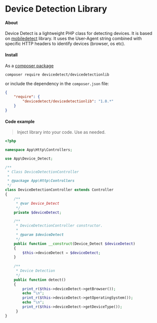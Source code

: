 # Device Detection Library

#### About

Device Detect is a lightweight PHP class for detecting devices. It is based on [mobiledetect](https://github.com/serbanghita/Mobile-Detect)
library. It uses the User-Agent string combined with specific HTTP headers to identify devices (browser, os etc).


#### Install

As a [composer package](https://packagist.org/packages/devicedetect/devicedetectionlib)

```
composer require devicedetect/devicedetectionlib
```
or include the dependency in the `composer.json` file:
```json
{
    "require": {
        "devicedetect/devicedetectionlib": "1.0.*"
    }
}
```

#### Code example
>  Inject library into your code. Use as needed.
```php
<?php

namespace App\Http\Controllers;

use App\Device_Detect;

/**
 * Class DeviceDetectionController
 *
 * @package App\Http\Controllers
 */
class DeviceDetectionController extends Controller
{
    /**
     * @var Device_Detect
     */
    private $deviceDetect;

    /**
     * DeviceDetectionController constructor.
     *
     * @param $deviceDetect
     */
    public function __construct(Device_Detect $deviceDetect)
    {
        $this->deviceDetect = $deviceDetect;
    }
    
    /**
     * Device Detection
     */
    public function detect()
    {
        print_r($this->deviceDetect->getBrowser());
        echo "\n";
        print_r($this->deviceDetect->getOperatingSystem());
        echo "\n";
        print_r($this->deviceDetect->getDeviceType());
     }
}
```
